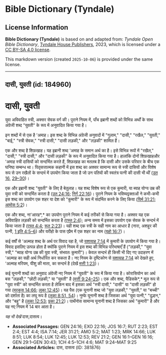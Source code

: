 # Bible Dictionary (Tyndale)

## License Information

**Bible Dictionary (Tyndale)** is based on and adapted from: _Tyndale Open Bible Dictionary_, [Tyndale House Publishers](https://tyndaleopenresources.com/), 2023, which is licensed under a [CC BY-SA 4.0 license](https://creativecommons.org/licenses/by-sa/4.0/legalcode.en).

This markdown version (created `2025-10-06`) is provided under the same license.



--------------------------------

## दासी, युवती (id: 184960)

दासी, युवती
===========

युवा अविवाहित स्त्री, अक्सर सेवक वर्ग की। पुराने नियम में, पाँच इब्रानी शब्दों को विभिन्न अर्थों के साथ अंग्रेजी शब्द "युवती" के रूप में अनुवादित किया गया है। 

इन शब्दों में से एक है 'अमाह। इस शब्द के विभिन्न अंग्रेजी अनुवादों में "गुलाम," "दासी," "रखैल," "युवती," "बाई," "स्त्री सेवक," "स्त्री दासी," "दासी लड़की," और "लड़की" शामिल हैं। 

एक और शब्द है शिफ़खाह। यह इब्रानी शब्द 'अमाह के समान अर्थ का है। इसे विभिन्न रूपों में "रखैल," "दासी," "स्त्री दासी," और "दासी लड़की" के रूप में अनुवादित किया गया है। हालांकि दोनों शिफ़खाहऔर 'अमाह स्त्री दासियों को सन्दर्भित करते हैं, शिफ़खाह का मतलब है कि दासी और उसके परिवार के बीच एक घनिष्ठ सम्बन्ध था। पितृसत्तात्मक कहानी में इस शब्द का अक्सर सामान्य रूप से स्त्री दासियों और विशेष रूप से उन रखैलों के सन्दर्भ में उपयोग किया जाता है जो उन पतियों की स्वतंत्र पत्नी की दासी भी थीं ([उत 16](https://ref.ly/Gen16:1-Gen16:16), [29–30](https://ref.ly/Gen29:1-Gen30:43))।

एक और इब्रानी शब्द "युवती" के लिए है बेतुलाह। यह शब्द विशेष रूप से एक कुमारी, या ब्याह योग्य उम्र की युवा स्त्री को सन्दर्भित करता है ([उत 24:16](https://ref.ly/Gen24:16); [निर्ग 22:16](https://ref.ly/Exod22:16))। पुराने नियम के भविष्यद्वक्ताओं ने कभी\-कभी इस शब्द का उपयोग एक शहर या देश को "कुमारी" के रूप में संदर्भित करने के लिए किया ([यिर्म 31:21](https://ref.ly/Jer31:21); [आमोस 5:2](https://ref.ly/Amos5:2))।

एक और शब्द, ना'आरह*,* का उपयोग पुराने नियम में कई तरीकों से किया गया है। अक्सर यह एक अविवाहित लड़की को सन्दर्भित करता है ([एस्त 2:4](https://ref.ly/Esth2:4)); अन्य समय में इसका उपयोग एक सेवक के सन्दर्भ में किया जाता है ([एस्त 4:4](https://ref.ly/Esth4:4); [रूत 2:23](https://ref.ly/Ruth2:23))। यही शब्द एक स्त्री के सही नाम का आधार है (नारा, अशहूर की पत्नी, [1 इति 4:5–6](https://ref.ly/1Chr4:5-1Chr4:6)) और यरीहो के पास एप्रैम में एक शहर का नाम ([यहो 16:7](https://ref.ly/Josh16:7))।

कई वर्षों से 'अल्माह शब्द के अर्थ पर विवाद रहा है, जो [यशायाह 7:14](https://ref.ly/Isa7:14) में कुमारी के उपयोग में किया गया है। विवाद इसलिए उत्पन्न होता है क्योंकि पुराने नियम में इस शब्द की विभिन्न परिभाषाएँ हैं ("लड़की," "युवा स्त्री," "ब्याह योग्य उम्र की युवा स्त्री, संभवतः कुमारी")। केवल सन्दर्भ ही किसी भी दिए गए उदाहरण में 'अल्माह का सही अर्थ निर्धारित कर सकता है। नए नियम के दृष्टिकोण से [यशायाह 7:14](https://ref.ly/Isa7:14) को देखते हुए, 'अल्माह मरियम, यीशु की माता, का सन्दर्भ है (देखें [मत्ती 1:23](https://ref.ly/Matt1:23))।

कई यूनानी शब्दों का अनुवाद अंग्रेजी नए नियम में "युवती" के रूप में किया गया है। कोरासियोन का अर्थ बस "लड़की," "छोटी लड़की," या "युवती" है ([मत्ती 9:24–25](https://ref.ly/Matt9:24-Matt9:25))। एक और शब्द, पैडिसके*,* मूल रूप से "युवा स्त्री" को सन्दर्भित करता है लेकिन बाद में इसका अर्थ "स्त्री दासी," "दासी" या "दासी लड़की" हो गया ([मरकुस 14:66](https://ref.ly/Mark14:66); [लूका 12:45](https://ref.ly/Luke12:45))। यह पैस (एक यूनानी शब्द जो "युवा लड़की," "युवती," या "बच्ची" को दर्शाता है) का लघु रूप है ([लूका 8:51, 54](https://ref.ly/Luke8:51))। नुम्फे यूनानी शब्द है जिसका अर्थ "युवा पत्नी," "दुल्हन," और "बहू" है ([लूका 12:53](https://ref.ly/Luke12:53); [प्रका 21:2](https://ref.ly/Rev21:2))। पार्थेनोस सामान्य यूनानी शब्द है जिसका अर्थ "कुमारी" है और यह नए नियम में 14 बार आता है। 

*यह भी देखें* दास,दासत्व। 

* **Associated Passages:** GEN 24:16; EXO 22:16; JOS 16:7; RUT 2:23; EST 2:4; EST 4:4; ISA 7:14; JER 31:21; AMO 5:2; MAT 1:23; MRK 14:66; LUK 8:51; LUK 8:54; LUK 12:45; LUK 12:53; REV 21:2; GEN 16:1–GEN 16:16; GEN 29:1–GEN 30:43; 1CH 4:5–1CH 4:6; MAT 9:24–MAT 9:25
* **Associated Articles:** दास, दासत्व (ID: 381876)

